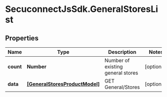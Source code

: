 # SecuconnectJsSdk.GeneralStoresList

## Properties
Name | Type | Description | Notes
------------ | ------------- | ------------- | -------------
**count** | **Number** | Number of existing general stores | [optional] 
**data** | [**[GeneralStoresProductModel]**](GeneralStoresProductModel.md) | GET General/Stores | [optional] 


